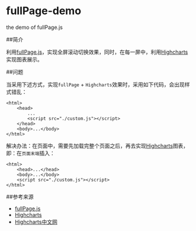 # fullPage-demo
the demo of fullPage.js

##简介

利用[fullPage.js]，实现全屏滚动切换效果，同时，在每一屏中，利用[Highcharts][Highcharts]实现图表展示。


##问题

当采用下述方式，实现`fullPage` + `Highcharts`效果时，采用如下代码，会出现样式错乱：

	<html>
		<head>
			...
			<script src="./custom.js"></script>
		</head>
		<body>...</body>
	</html>


解决办法：在页面中，需要先加载完整个页面之后，再去实现[Highcharts][Highcharts]图表，即：在`页面末端`插入：

	<html>
		<head>...</head>
		<body>...</body>
		<script src="./custom.js"></script>
	</html>




##参考来源

* [fullPage.js][fullPage.js]
* [Highcharts][Highcharts]
* [Highcharts中文网][Highcharts中文网]




[fullPage.js]:					https://github.com/alvarotrigo/fullPage.js
[Highcharts]:					http://www.highcharts.com/
[Highcharts中文网]:				http://www.hcharts.cn/
